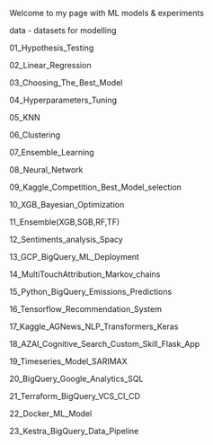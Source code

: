 Welcome to my page with ML models & experiments

data - datasets for modelling

01_Hypothesis_Testing

02_Linear_Regression

03_Choosing_The_Best_Model

04_Hyperparameters_Tuning

05_KNN

06_Clustering

07_Ensemble_Learning

08_Neural_Network

09_Kaggle_Competition_Best_Model_selection

10_XGB_Bayesian_Optimization

11_Ensemble(XGB,SGB,RF,TF)

12_Sentiments_analysis_Spacy

13_GCP_BigQuery_ML_Deployment

14_MultiTouchAttribution_Markov_chains

15_Python_BigQuery_Emissions_Predictions

16_Tensorflow_Recommendation_System

17_Kaggle_AGNews_NLP_Transformers_Keras

18_AZAI_Cognitive_Search_Custom_Skill_Flask_App

19_Timeseries_Model_SARIMAX

20_BigQuery_Google_Analytics_SQL

21_Terraform_BigQuery_VCS_CI_CD

22_Docker_ML_Model

23_Kestra_BigQuery_Data_Pipeline
